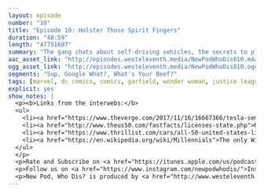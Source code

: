 ```yaml
---
layout: episode
number: "10"
title: "Episode 10: Holster Those Spirit Fingers"
duration: "48:59"
length: "47751687"
summary: "The gang chats about self-driving vehicles, the secrets to pleasing your bartender, and the rampant use of the word 'millennial'"
aac_asset_link: "http://episodes.westeleventh.media/NewPodWhoDis010.m4a"
ogg_asset_link: "http://episodes.westeleventh.media/NewPodWhoDis010.ogg"
segments: "Sup, Google What?, What's Your Beef?"
tags: [marvel, dc comics, comics, garfield, wonder woman, justice league, tesla, future, millennials, avocado toast, labels, public bathroom, etiquette, bar behavior, vodka, cape cod, license plates, vanity plates, thrillist, award shows, netflix, subscribers, jenga, legs]
explicit: yes
show_notes: |
  <p><b>Links from the interwebs:</b>
  <ul>
    <li><a href="https://www.theverge.com/2017/11/16/16667366/tesla-semi-truck-announced-price-release-date-electric-self-driving">The Tesla Semi truck is everything to Steven.</a></li>
    <li><a href="http://www.theus50.com/fastfacts/licenses-state.php">Refresh your U.S. license plate design knowledge.</a></li>
    <li><a href="https://www.thrillist.com/cars/all-50-united-states-license-plates-ranked">And of course Thrillist ranked all 50 of them.</a></li>
    <li><a href="https://en.wikipedia.org/wiki/Millennials">The only Wikipedia page that truly matters...at least from the Millennial perspective.</a></li>
  </ul>
  </p>
  <p>Rate and Subscribe on <a href="https://itunes.apple.com/us/podcast/id1289536070">iTunes</a>.</p>
  <p>Follow us on <a href="https://www.instagram.com/newpodwhodis/">Instagram</a>, <a href="https://www.youtube.com/channel/UCk_pIgOoAhNGrrTitkGEMqw">YouTube</a>, <a href="https://twitter.com/newpod_whodis">Twitter</a>, and <a href="https://www.facebook.com/newpodwhodis">Facebook</a>.Email us some digital mail at <a href="mailto:newpodwhodis@gmail.com">newpodwhodis@gmail.com</a>.</p>
  <p>New Pod, Who Dis? is produced by <a href="http://www.westeleventh.media/">West Eleventh Media</a> from Washington, D.C.</p>
---
```

